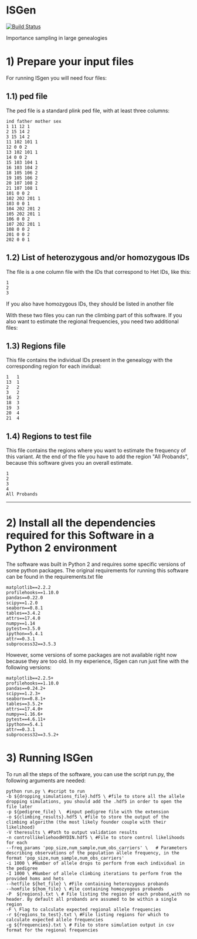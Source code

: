 # ISGen
[![Build Status](https://travis-ci.org/DomNelson/ISGen.svg?branch=master)](https://travis-ci.org/DomNelson/ISGen)

Importance sampling in large genealogies


#   1) Prepare your input files

For running ISgen you will need four files:

## 1.1) ped file

The ped file is a standard plink ped file, with at least three columns:
```
ind father mother sex
1 11 12 1
2 15 14 2
3 15 14 2
11 102 101 1
12 0 0 2
13 102 101 1
14 0 0 2
15 103 104 1
16 103 104 2
18 105 106 2
19 105 106 2
20 107 108 2
21 107 108 1
101 0 0 2
102 202 201 1
103 0 0 1
104 202 201 2
105 202 201 1
106 0 0 2
107 202 201 1
108 0 0 2
201 0 0 2
202 0 0 1
```
## 1.2) List of heterozygous and/or homozygous IDs

The file is a one column file with the IDs that correspond to Het IDs, like this:
```
1
2
3
```
If you also have homozygous IDs, they should be listed in another file

With these two files you can run the climbing part of this software. If you also want to estimate the regional frequencies, you need two additional files:

## 1.3) Regions file

This file contains the individual IDs present in the genealogy with the corresponding region for each invidual:

```
1	1
13	1
2	2
3	2
16	2
18	3
19	3
20	4
21	4
```
## 1.4) Regions to test file
This file contains the regions where you want to estimate the frequency of this variant. At the end of the file you have to add the region "All Probands", because this software gives you an overall estimate.

```
1
2
3
4
All Probands
```

---
#   2) Install all the dependencies required for this Software in a Python 2 environment
The software was built in Python 2 and requires some specific versions of some python packages. The original requirements for running this software can be found in the requirements.txt file
```
matplotlib==2.2.2
profilehooks==1.10.0
pandas==0.22.0
scipy==1.2.0
seaborn==0.8.1
tables==3.4.2
attrs==17.4.0
numpy==1.14
pytest==3.5.0
ipython==5.4.1
attr==0.3.1
subprocess32==3.5.3
```
However, some versions of some packages are not available right now because they are too old. In my experience, ISgen can run just fine with the following versions:

```
matplotlib==2.2.5+
profilehooks==1.10.0
pandas==0.24.2+
scipy==1.2.3+
seaborn==0.8.1+
tables==3.5.2+
attrs==17.4.0+
numpy==1.16.6+
pytest==4.6.11+
ipython==5.4.1
attr==0.3.1
subprocess32==3.5.2+
```

# 3) Running ISGen
To run all the steps of the software, you can use the script run.py, the following arguments are needed:
```
python run.py \ #script to run
-b ${dropping_simulations_file}.hdf5 \ #file to store all the allele dropping simulations, you should add the .hdf5 in order to open the file later
-p ${pedigree_file} \  #input pedigree file with the extension
-o ${climbing_results}.hdf5 \ #file to store the output of the climbing algorithm (the most likely founder couple with their likelihood)
-V theresults \ #Path to output validation results
-n controllikeliehoodHYDIN.hdf5 \ #File to store control likelihoods for each
--freq_params 'pop_size,num_sample,num_obs_carriers' \   # Parameters describing observations of the population allele frequency, in the format 'pop_size,num_sample,num_obs_carriers'
-i 1000 \ #Number of allele drops to perform from each individual in the pedigree
-I 1000 \ #Number of allele climbing iterations to perform from the provided homs and hets
--hetfile ${het_file} \ #File containing heterozygous probands
--homfile ${hom_file} \ #ile containing homozyogous probands
-P  ${regions}.txt \ # File listing the region of each proband,with no header. By default all probands are assumed to be within a single region
-F \ Flag to calculate expected regional allele frequencies
-r ${regions_to_test}.txt \ #File listing regions for which to calculate expected allele frequencies
-g ${frequencies}.txt \ # File to store simulation output in csv format for the regional frequencies
```
